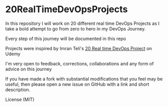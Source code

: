 # 20RealTimeDevOpsProjects
In this repository I will work on 20 different real time DevOps Projects as I take a bold attempt to go from zero to hero in my DevOps Journey.

Every step of this journey will be documented in this repo 

Projects were inspired by Imran Teli's <a href="https://www.udemy.com/share/103WIY3@DPtxXFfSgj6UpXM4njNqyiW3iFiCfBJ6uypHahCHh38B8UzVJpsSWAu42e_V4zD95w==/">20 Real time DevOps Project</a> on Udemy

I'm very open to feedback, corrections, collaborations and any form of advice on this journey  

If you have made a fork with substantial modifications that you feel may be useful, then please open a new issue on GitHub with a link and short description.

License (MIT)
